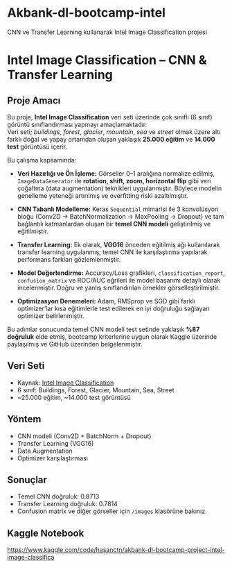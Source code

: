 # Akbank-dl-bootcamp-intel
CNN ve Transfer Learning kullanarak Intel Image Classification projesi

# Intel Image Classification – CNN & Transfer Learning

## Proje Amacı

Bu proje, **Intel Image Classification** veri seti üzerinde çok sınıflı (6 sınıf) görüntü sınıflandırması yapmayı amaçlamaktadır.  
Veri seti; *buildings*, *forest*, *glacier*, *mountain*, *sea* ve *street* olmak üzere altı farklı doğal ve yapay ortamdan oluşan yaklaşık **25.000 eğitim** ve **14.000 test** görüntüsü içerir.

Bu çalışma kapsamında:

- **Veri Hazırlığı ve Ön İşleme:** Görseller 0–1 aralığına normalize edilmiş, `ImageDataGenerator` ile **rotation, shift, zoom, horizontal flip** gibi veri çoğaltma (data augmentation) teknikleri uygulanmıştır. Böylece modelin genelleme yeteneği artırılmış ve overfitting riski azaltılmıştır.

- **CNN Tabanlı Modelleme:** Keras `Sequential` mimarisi ile 3 konvolüsyon bloğu (Conv2D → BatchNormalization → MaxPooling → Dropout) ve tam bağlantılı katmanlardan oluşan bir **temel CNN modeli** geliştirilmiş ve eğitilmiştir.

- **Transfer Learning:** Ek olarak, **VGG16** önceden eğitilmiş ağı kullanılarak transfer learning uygulanmış; temel CNN ile karşılaştırma yapılarak performans farkları gözlemlenmiştir.

- **Model Değerlendirme:** Accuracy/Loss grafikleri, `classification_report`, `confusion_matrix` ve ROC/AUC eğrileri ile model başarımı detaylı olarak incelenmiştir. Doğru ve yanlış sınıflandırılan örnekler görselleştirilmiştir.

- **Optimizasyon Denemeleri:** Adam, RMSprop ve SGD gibi farklı optimizer’lar kısa eğitimlerle test edilerek en iyi doğruluğu sağlayan optimizer belirlenmiştir.

Bu adımlar sonucunda temel CNN modeli test setinde yaklaşık **%87 doğruluk** elde etmiş, bootcamp kriterlerine uygun olarak Kaggle üzerinde paylaşılmış ve GitHub üzerinden belgelenmiştir.

## Veri Seti
- Kaynak: [Intel Image Classification](https://www.kaggle.com/datasets/puneet6060/intel-image-classification)
- 6 sınıf: Buildings, Forest, Glacier, Mountain, Sea, Street
- ~25.000 eğitim, ~14.000 test görüntüsü

## Yöntem
- CNN modeli (Conv2D + BatchNorm + Dropout)
- Transfer Learning (VGG16)
- Data Augmentation
- Optimizer karşılaştırması

## Sonuçlar
- Temel CNN doğruluk: 0.8713
- Transfer Learning doğruluk: 0.7814
- Confusion matrix ve diğer görseller için `/images` klasörüne bakınız.

## Kaggle Notebook
https://www.kaggle.com/code/hasanctn/akbank-dl-bootcamp-project-intel-image-classifica

